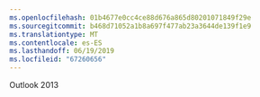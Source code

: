 ```yaml
---
ms.openlocfilehash: 01b4677e0cc4ce88d676a865d80201071849f29e
ms.sourcegitcommit: b468d71052a1b8a697f477ab23a3644de139f1e9
ms.translationtype: MT
ms.contentlocale: es-ES
ms.lasthandoff: 06/19/2019
ms.locfileid: "67260656"
---
```

 Outlook 2013 